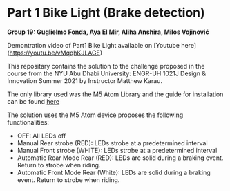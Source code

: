 # Part 1 Bike Light (Brake detection)
**Group 19: Guglielmo Fonda, Aya El Mir, Aliha Anshira, Milos Vojinović**

Demontration video of Part1 Bike Light available on [Youtube here] (https://youtu.be/vMqqhKJLAGE)

This repositary contains the solution to the challenge proposed in the course from the NYU Abu Dhabi University: ENGR-UH 1021J Design & Innovation Summer 2021 by Instructor Matthew Karau.

The only library used was the M5 Atom Library and the guide for installation can be found [here](https://docs.m5stack.com/en/arduino/arduino_development)

The solution uses the M5 Atom device proposes the following functionalities:

- OFF: All LEDs off
- Manual Rear strobe (RED): LEDs strobe at a predetermined interval
- Manual Front strobe (WHITE): LEDs strobe at a predetermined interval
- Automatic Rear Mode Rear (RED): LEDs are solid during a braking event. Return to strobe when riding.
- Automatic Front Mode Rear (White): LEDs are solid during a braking event. Return to strobe when riding.

